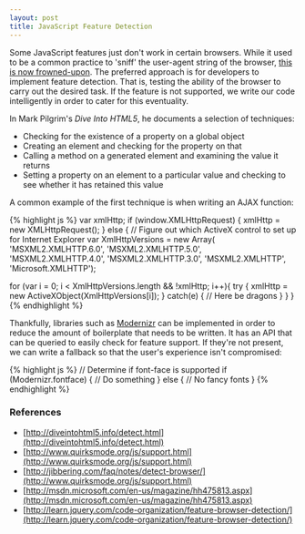 ```yaml
---
layout: post
title: JavaScript Feature Detection
---
```


Some JavaScript features just don't work in certain browsers. While it used to be a common practice to 'sniff' the user-agent string of the browser, [this is now frowned-upon](https://developer.mozilla.org/en-US/docs/Browser_Detection_and_Cross_Browser_Support). The preferred approach is for developers to implement feature detection. That is, testing the ability of the browser to carry out the desired task. If the feature is not supported, we write our code intelligently in order to cater for this eventuality.

In Mark Pilgrim's _Dive Into HTML5_, he documents a selection of techniques:

- Checking for the existence of a property on a global object
- Creating an element and checking for the property on that
- Calling a method on a generated element and examining the value it returns
- Setting a property on an element to a particular value and checking to see whether it has retained this value

A common example of the first technique is when writing an AJAX function:

{% highlight js %}
var xmlHttp;
if (window.XMLHttpRequest) {
  xmlHttp = new XMLHttpRequest();
} else {
  // Figure out which ActiveX control to set up for Internet Explorer
  var XmlHttpVersions = new Array(
  'MSXML2.XMLHTTP.6.0',
  'MSXML2.XMLHTTP.5.0',
  'MSXML2.XMLHTTP.4.0',
  'MSXML2.XMLHTTP.3.0',
  'MSXML2.XMLHTTP',
  'Microsoft.XMLHTTP');

  for (var i = 0; i < XmlHttpVersions.length && !xmlHttp; i++){
    try {
      xmlHttp = new ActiveXObject(XmlHttpVersions[i]);
    } catch(e) {
      // Here be dragons
    }
   }
  }
{% endhighlight %}

Thankfully, libraries such as [Modernizr](http://modernizr.com) can be implemented in order to reduce the amount of boilerplate that needs to be written. It has an API that can be queried to easily check for feature support. If they're not present, we can write a fallback so that the user's experience isn't compromised:

{% highlight js %}
// Determine if font-face is supported
if (Modernizr.fontface) {
  // Do something
} else {
  // No fancy fonts
}
{% endhighlight %}


### References
- [http://diveintohtml5.info/detect.html](http://diveintohtml5.info/detect.html)
- [http://www.quirksmode.org/js/support.html](http://www.quirksmode.org/js/support.html)
- [http://jibbering.com/faq/notes/detect-browser/](http://www.quirksmode.org/js/support.html)
- [http://msdn.microsoft.com/en-us/magazine/hh475813.aspx](http://msdn.microsoft.com/en-us/magazine/hh475813.aspx)
- [http://learn.jquery.com/code-organization/feature-browser-detection/](http://learn.jquery.com/code-organization/feature-browser-detection/)
